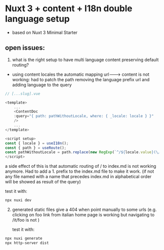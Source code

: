 # Nuxt 3 + content + I18n double language setup

- based on Nuxt 3 Minimal Starter

## open issues:

1. what is the right setup to have multi language content preserving default routing?

- using content locales the automatic mapping url---> content is not working: had to patch the path removing the language prefix url and adding language to the query

```js
// [...slug].vue

<template>
    ...
    <ContentDoc
    :query="{ path: pathWithoutLocale, where: { _locale: locale } }"
    />
    ...
</template>

<script setup>
const { locale } = useI18n();
const { path } = useRoute();
const pathWithoutLocale = path.replace(new RegExp(`^/${locale.value}(\/|$)`), '/');
</script>
```

a side effect of this is that automatic routing of / to index.md is not working anymore. Had to add a 1. prefix to the index.md file to make it work. (if not any file named with a name that precedes index.md in alphabetical order will be showed as result of the query)

test it with:

```bash
npx nuxi dev
```

2. generated static files give a 404 when point manually to some urls (e.g. clicking on foo link from italian home page is working but navigating to /it/foo is not )

   test it with:

```bash
npx nuxi generate
npx http-server dist
```
